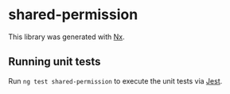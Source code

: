 # shared-permission

This library was generated with [Nx](https://nx.dev).

## Running unit tests

Run `ng test shared-permission` to execute the unit tests via [Jest](https://jestjs.io).
